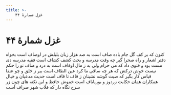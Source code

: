 ```yaml
---
title: >-
    غزل شمارهٔ ۴۴
---
```

# غزل شمارهٔ ۴۴

کنون که بر کف گل جام باده صاف است
به صد هزار زبان بلبلش در اوصاف است
بخواه دفتر اشعار و راه صحرا گیر
چه وقت مدرسه و بحث کشف کشاف است
فقیه مدرسه دی مست بود و فتوی داد
که می حرام ولی به ز مال اوقاف است
به درد و صاف تو را حکم نیست خوش درکش
که هر چه ساقی ما کرد عین الطاف است
ببر ز خلق و چو عنقا قیاس کار بگیر
که صیت گوشه نشینان ز قاف تا قاف است
حدیث مدعیان و خیال همکاران
همان حکایت زردوز و بوریاباف است
خموش حافظ و این نکته های چون زر سرخ
نگاه دار که قلاب شهر صراف است
